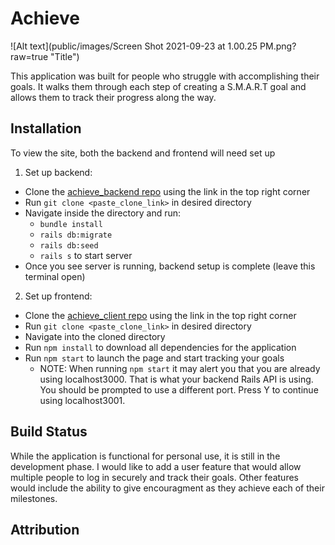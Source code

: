 # Achieve

![Alt text](public/images/Screen Shot 2021-09-23 at 1.00.25 PM.png?raw=true "Title")

This application was built for people who struggle with accomplishing their goals. It walks them through each step of creating a S.M.A.R.T goal and allows them to track their progress along the way. 

## Installation

To view the site, both the backend and frontend will need set up
  
1) Set up backend:
  * Clone the [achieve_backend repo](https://github.com/ericlombardo/achieve_backend) using the link in the top right corner
  * Run `git clone <paste_clone_link>` in desired directory
  * Navigate inside the directory and run:
    * `bundle install` 
    * `rails db:migrate`
    * `rails db:seed`
    * `rails s` to start server
  * Once you see server is running, backend setup is complete (leave this terminal open)


2) Set up frontend:
  * Clone the [achieve_client repo](https://github.com/ericlombardo/achieve_client) using the link in the top right corner
  * Run `git clone <paste_clone_link>` in desired directory
  * Navigate into the cloned directory
  * Run `npm install` to download all dependencies for the application
  * Run `npm start` to launch the page and start tracking your goals
    * NOTE: When running `npm start` it may alert you that you are already using localhost3000. That is what your backend Rails API is using. You should be prompted to use a different port. Press Y to continue using localhost3001.

## Build Status
While the application is functional for personal use, it is still in the development phase. I would like to add a user feature that would allow multiple people to log in securely and track their goals. Other features would include the ability to give encouragment as they achieve each of their milestones.

## Attribution

